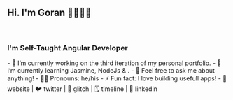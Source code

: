<!--
**horiv7/horiv7** is a ✨ _special_ ✨ repository because its `README.md` (this file) appears on your GitHub profile.

Here are some ideas to get you started:

- 🔭 I’m currently working on ...
- 🌱 I’m currently learning ...
- 👯 I’m looking to collaborate on ...
- 🤔 I’m looking for help with ...
- 💬 Ask me about ...
- 📫 How to reach me: ...
- 😄 Pronouns: ...
- ⚡ Fun fact: ...
-->
## Hi. I'm Goran 👋👩🏼‍💻
</br> 

### I'm Self-Taught Angular Developer
</hr> 
- 🔭 I’m currently working on the third iteration of my personal portfolio.
- 🌱 I’m currently learning Jasmine, NodeJs & .
- 💬 Feel free to ask me about anything!
- 👩🏼 Pronouns: he/his
- ⚡️ Fun fact: I love building usefull apps!
- 🏡 website | 🐦 twitter | 🎏 glitch | 🗓 timeline | 👔 linkedin
